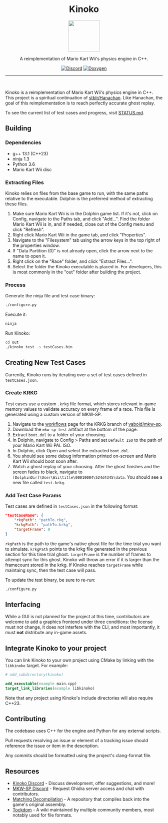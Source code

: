 <div align="center">
  <h1>Kinoko</h1>
  <img src="https://github.com/vabold/Kinoko/assets/16770560/0e4ef63a-409a-40e4-8801-d30a27d7f7b5" width=100>

  A reimplementation of Mario Kart Wii's physics engine in C++.

[![Discord](https://img.shields.io/badge/Discord-grey?logo=discord)](https://discord.gg/qjt66ptQde)
[![Doxygen](https://img.shields.io/badge/📚%20Docs-grey)](https://vabold.github.io/Kinoko/docs/html/index.html)
</div>
<hr/><br/>


Kinoko is a reimplementation of Mario Kart Wii's physics engine in C++. This project is a spiritual continuation of [stblr/Hanachan](https://github.com/stblr/Hanachan). Like Hanachan, the goal of this reimplementation is to reach perfectly accurate ghost replay.

To see the current list of test cases and progress, visit [STATUS.md](STATUS.md).

## Building

### Dependencies

- g++ 13.1 (C++23)
- ninja 1.3
- Python 3.6
- Mario Kart Wii disc

### Extracting Files

Kinoko relies on files from the base game to run, with the same paths relative to the executable. Dolphin is the preferred method of extracting these files.

1. Make sure Mario Kart Wii is in the Dolphin game list. If it's not, click on Config, navigate to the Paths tab, and click "Add...". Find the folder Mario Kart Wii is in, and if needed, close out of the Config menu and click "Refresh".
2. Right click Mario Kart Wii in the game tab, and click "Properties".
3. Navigate to the "Filesystem" tab using the arrow keys in the top right of the properties window.
4. If "Data Partition (0)" is not already open, click the arrow next to the name to open it.
5. Right click on the "Race" folder, and click "Extract Files...".
6. Select the folder the Kinoko executable is placed in. For developers, this is most commonly in the "out" folder after building the project.

### Process

Generate the ninja file and test case binary:

```bash
./configure.py
```

Execute it:

```bash
ninja
```

Run Kinoko:

```bash
cd out
./kinoko test -s testCases.bin
```

## Creating New Test Cases

Currently, Kinoko runs by iterating over a set of test cases defined in `testCases.json`.

### Create KRKG

Test cases use a custom `.krkg` file format, which stores relevant in-game memory values to validate accuracy on every frame of a race. This file is generated using a custom version of MKW-SP.

1. Navigate to the [workflows](https://github.com/vabold/mkw-sp/actions?query=branch%3Akrkg) page for the KRKG branch of [vabold/mkw-sp](https://github.com/vabold/mkw-sp).
2. Download the `mkw-sp-test` artifact at the bottom of the page.
3. Extract `boot.dol` to a folder of your choosing.
4. In Dolphin, navigate to Config > Paths and set `Default ISO` to the path of your Mario Kart Wii PAL ISO.
5. In Dolphin, click Open and select the extracted `boot.dol`.
6. You should see some debug information printed on-screen and Mario Kart Wii should boot soon after.
7. Watch a ghost replay of your choosing. After the ghost finishes and the screen fades to black, navigate to `[DolphinDir]\User\Wii\title\00010004\524d4345\data`. You should see a new file called `test.krkg`.

### Add Test Case Params

Test cases are defined in `testCases.json` in the following format:

```json
"testCaseName": {
    "rkgPath": "pathTo.rkg",
    "krkgPath": "pathTo.krkg",
    "targetFrame": 0
}
```

`rkgPath` is the path to the game's native ghost file for the time trial you want to simulate. `krkgPath` points to the krkg file generated in the previous section for this time trial ghost. `targetFrame` is the number of frames to attempt sync for this ghost. Kinoko will throw an error if it is larger than the framecount stored in the krkg. If Kinoko reaches `targetFrame` while maintaing sync, then the test case will pass.

To update the test binary, be sure to re-run:

```bash
./configure.py
```

## Interfacing

While a GUI is not planned for the project at this time, contributors are welcome to add a graphics frontend under three conditions: the license must not change, it does not interfere with the CLI, and most importantly, it must **not** distribute any in-game assets.

## Integrate Kinoko to your project
You can link Kinoko to your own project using CMake by linking with the `libkinoko` target. For example:
```cmake
# add_subdirectory(kinoko)

add_executable(example main.cpp)
target_link_libraries(example libkinoko)
```
Note that any project using Kinoko's include directories will also require C++23.

## Contributing

The codebase uses C++ for the engine and Python for any external scripts.

Pull requests resolving an issue or element of a tracking issue should reference the issue or item in the description.

Any commits should be formatted using the project's clang-format file.

## Resources

- [Kinoko Discord](https://discord.gg/qjt66ptQde) - Discuss development, offer suggestions, and more!
- [MKW-SP Discord](https://discord.gg/TPSKtyKgqD) - Request Ghidra server access and chat with contributors.
- [Matching Decompilation](https://github.com/riidefi/mkw) - A repository that compiles back into the game's original assembly.
- [Tockdom](http://wiki.tockdom.com/wiki/Main_Page) - A wiki maintained by multiple community members, most notably used for file formats.
